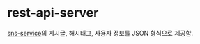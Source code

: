 # rest-api-server

[sns-service](https://github.com/Sonchaegeon/SNS_Service)의 게시글, 해시태그, 사용자 정보를 JSON 형식으로 제공함.
